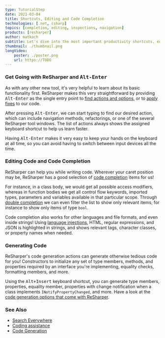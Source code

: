 ```yaml
---
type: TutorialStep
date: 2021-03-04
title: Shortcuts, Editing and Code Completion
technologies: [.net, csharp]
topics: [completion, editing, inspections, navigation]
products: [resharper]
author: matkoch
subtitle: Let's dive into the most important productivity shortcuts, editing, and code completion.
thumbnail: ./thumbnail.png
longVideo: 
    poster: ./poster.png
    url: https://TODO
---
```


### Get Going with ReSharper and <kbd>Alt-Enter</kbd>

As with any other new tool, it's very helpful to learn about its basic functionality first. ReSharper makes this very straightforward by providing <kbd>Alt-Enter</kbd> as the single entry point to [find actions and options](https://www.jetbrains.com/help/resharper/Navigating_to_Action.html), or to [apply fixes](https://www.jetbrains.com/help/resharper/Code_Analysis__Quick-Fixes.html) to our code.

After pressing <kbd>Alt-Enter</kbd>, we can start typing to find our desired action, which can include navigation methods, refactorings, or one of the several ReSharper tool windows. The list of actions always shows the assigned keyboard shortcut to help us learn faster.

Having <kbd>Alt-Enter</kbd> makes it very easy to keep your hands on the keyboard at all time, so you can avoid having to switch between input devices all the time.

### Editing Code and Code Completion

ReSharper can help you while writing code. Wherever your caret position may be, ReSharper has a good selection of [code completion](https://www.jetbrains.com/help/resharper/Auto-Completing_Code.html) items for us!

For instance, in a class body, we would get all possible access modifiers, whereas in function bodies we get all control flow keywords, imported types, parameters and variables available in that particular scope. Through [double completion](https://www.jetbrains.com/help/resharper/Coding_Assistance__Code_Completion__Double.html) we can even filter the list to show only relevant items, for instance to show only items of type `bool`.

Code completion also works for other languages and file formats, and even inside strings! Using [language injections](https://www.jetbrains.com/help/resharper/Auto-Completing_Code.html), HTML, regular expressions, and JSON is highlighted in strings, and shows relevant tags, character classes, or property names when needed.

### Generating Code

ReSharper's code generation actions can generate otherwise tedious code for you! Constructors to initialize any set of type members, methods, and properties required by an interface you're implementing, equality checks, formatting members, and more.

Using the <kbd>Alt+Insert</kbd> keyboard shortcut, you can generate type members, properties, equality member, properties with change notification when a class implements `INotifyPropertyChanged`, and more. Have a look at the [code generation options that come with ReSharper](https://www.jetbrains.com/help/resharper/Code_Generation__Index.html).

### See Also

- [Search Everywhere](https://www.jetbrains.com/help/resharper/Navigation_and_Search__Go_to_Type.html)
- [Coding assistance](https://www.jetbrains.com/help/resharper/Coding_Assistance__Index.html)
- [Code Generation](https://www.jetbrains.com/help/resharper/Code_Generation__Index.html)
